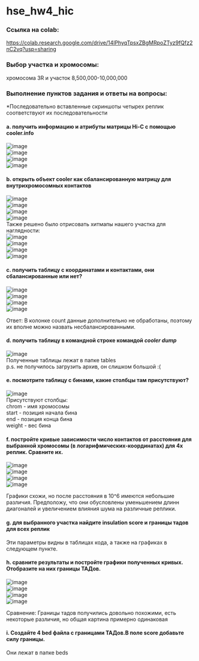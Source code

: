 # hse_hw4_hic  
### Ссылка на colab:  
https://colab.research.google.com/drive/14lPhyqTpsxZBgMRpoZTyz9fQfz2nC2vq?usp=sharing  
### Выбор участка и хромосомы:  
хромосома 3R и участок 8,500,000-10,000,000  
### Выполнение пунктов задания и ответы на вопросы: 
*Последовательно вставленные скриншоты четырех реплик соответствуют их последовательности  

#### a. получить информацию и атрибуты матрицы Hi-C с помощью cooler.info 
![image](https://github.com/GO-KPRO/hse_hw4_hic/assets/98886243/7147ba23-d97b-41fc-83f1-ace83389f84e)  
![image](https://github.com/GO-KPRO/hse_hw4_hic/assets/98886243/ee4fca0d-5893-45ab-b9ee-f3d6d3e5ad7d)  
![image](https://github.com/GO-KPRO/hse_hw4_hic/assets/98886243/5bbec458-a27b-4bc6-8b6b-938e4164f301)  
![image](https://github.com/GO-KPRO/hse_hw4_hic/assets/98886243/429a32f1-f374-44ad-915e-521220b47554)  

#### b. открыть объект cooler как сбалансированную матрицу для внутрихромосомных контактов  
![image](https://github.com/GO-KPRO/hse_hw4_hic/assets/98886243/8dad6e4a-9005-48f9-bd20-dda23900b6fd)  
![image](https://github.com/GO-KPRO/hse_hw4_hic/assets/98886243/d12833e9-809d-4ef7-9e34-3119b5d8c9f4)  
![image](https://github.com/GO-KPRO/hse_hw4_hic/assets/98886243/9fb32b99-e8b1-4198-8465-3fb3bc689e78)  
![image](https://github.com/GO-KPRO/hse_hw4_hic/assets/98886243/c745ae64-9088-44a3-9bb2-b4ac6b47074b)  
Также решено было отрисовать хитмапы нашего участка для наглядности:  
![image](https://github.com/GO-KPRO/hse_hw4_hic/assets/98886243/8282d287-3a91-43e1-b865-6948298ca3e4)  
![image](https://github.com/GO-KPRO/hse_hw4_hic/assets/98886243/b3b15f36-0453-490b-bc68-c6e39f804181)  
![image](https://github.com/GO-KPRO/hse_hw4_hic/assets/98886243/6ddc301a-d871-47f6-ac0e-53783d4f4d3d)  
![image](https://github.com/GO-KPRO/hse_hw4_hic/assets/98886243/f87b910b-2d20-45f7-bd69-9384aca7816b)  

#### c. получить таблицу с координатами и контактами, они сбалансированные или нет?  
![image](https://github.com/GO-KPRO/hse_hw4_hic/assets/98886243/2730c70d-da30-4274-990e-fa3a6d9cb1d4)  
![image](https://github.com/GO-KPRO/hse_hw4_hic/assets/98886243/a11730ff-3a80-4ee4-a6a4-ad129366cdba)  
![image](https://github.com/GO-KPRO/hse_hw4_hic/assets/98886243/c8600c05-ead5-4d29-8bcb-db566e24555e)  
![image](https://github.com/GO-KPRO/hse_hw4_hic/assets/98886243/97294a16-fcc1-48a6-a7c1-1d7088ba4140)  

Ответ: В колонке count данные дополнительно не обработаны, поэтому их вполне можно назвать несбалансированными.  

#### d. получить таблицу в командной строке командой *cooler dump*  
![image](https://github.com/GO-KPRO/hse_hw4_hic/assets/98886243/c1766825-4260-4757-ac4b-bc94e5be83e4)  
Полученные таблицы лежат в папке tables  
p.s. не получилось загрузить архив, он слишком большой :(  

#### e. посмотрите таблицу с бинами, какие столбцы там присутствуют?  
![image](https://github.com/GO-KPRO/hse_hw4_hic/assets/98886243/50dc3d4d-84c9-41ff-ae56-03d07ebd0a15)  
Присутствуют столбцы:  
chrom - имя хромосомы  
start - позиция начала бина  
end - позиция конца бина  
weight - вес бина  

#### f. постройте кривые зависимости число контактов от расстояния для выбранной хромосомы (в логарифмических-координатах) для 4х реплик. Сравните их.  
![image](https://github.com/GO-KPRO/hse_hw4_hic/assets/98886243/08aa035c-8e62-493e-a721-f723ecef9eb3)  
![image](https://github.com/GO-KPRO/hse_hw4_hic/assets/98886243/0a39281f-ff57-4bb6-8ceb-04c06176896c)  
![image](https://github.com/GO-KPRO/hse_hw4_hic/assets/98886243/3f150fb0-fd43-4ab0-8f71-e54706bdee15)  
![image](https://github.com/GO-KPRO/hse_hw4_hic/assets/98886243/18767b00-e51f-4802-b409-800af5b095d1)  

Графики схожи, но после расстояния в 10^6 имеются небольшие различия. Предположу, что они обусловлены уменьшением длинн диагоналей и увеличением влияния шума на различные реплики.  

#### g. для выбранного участка найдите insulation score и границы тадов для всех реплик   
Эти параметры видны в таблицах кода, а также на графиках в следующем пункте.  

#### h. сравните результаты и постройте графики полученных кривых. Отобразите на них границы  ТАДов.  
![image](https://github.com/GO-KPRO/hse_hw4_hic/assets/98886243/c97b0e1d-0231-424c-af86-e6fb302f4308)  
![image](https://github.com/GO-KPRO/hse_hw4_hic/assets/98886243/dff217a3-db46-4c47-a6c5-c390877f1b80)  
![image](https://github.com/GO-KPRO/hse_hw4_hic/assets/98886243/a7a02e11-880e-43e9-87fc-9d9e3f0d30a7)  
![image](https://github.com/GO-KPRO/hse_hw4_hic/assets/98886243/262ea80b-6cf5-4f15-a803-442f43679052)  

Сравнение: Границы тадов получились довольно похожими, есть некоторые различия, но общая картина примерно одинаковая  

#### i. Создайте 4 bed файла с границами ТАДов.В поле score добавьте силу границы.  
Они лежат в папке beds  


